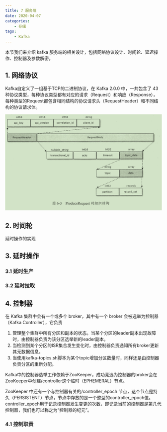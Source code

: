 ```yaml
---
title: 7 服务端
date: 2020-04-07
categories:
    - 存储
tags:
    - Kafka
---
```


本节我们来介绍 kafka 服务端的相关设计，包括网络协议设计、时间轮、延迟操作、控制器及参数解密。
<!-- more -->

## 1. 网络协议
Kafka自定义了一组基于TCP的二进制协议，在 Kafka 2.0.0 中，一共包含了 43 种协议类型，每种协议类型都有对应的请求（Request）和响应（Response），每种类型的Request都包含相同结构的协议请求头（RequestHeader）和不同结构的协议请求体。

![request](/images/kafka/request.png)

## 2. 时间轮
延时操作的实现

## 3. 延时操作
### 3.1 延时生产

### 3.2 延时拉取

## 4. 控制器
在 Kafka 集群中会有一个或多个 broker，其中有一个 broker 会被选举为控制器（Kafka Controller），它负责
1. 管理整个集群中所有分区和副本的状态。当某个分区的leader副本出现故障时，由控制器负责为该分区选举新的leader副本。
2. 当检测到某个分区的ISR集合发生变化时，由控制器负责通知所有broker更新其元数据信息。
3. 当使用kafka-topics.sh脚本为某个topic增加分区数量时，同样还是由控制器负责分区的重新分配。

Kafka中的控制器选举工作依赖于ZooKeeper，成功竞选为控制器的broker会在ZooKeeper中创建/controller这个临时（EPHEMERAL）节点。

ZooKeeper 中还有一个与控制器有关的/controller_epoch 节点，这个节点是持久（PERSISTENT）节点，节点中存放的是一个整型的controller_epoch值。controller_epoch用于记录控制器发生变更的次数，即记录当前的控制器是第几代控制器，我们也可以称之为“控制器的纪元”。

### 4.1 控制职责

